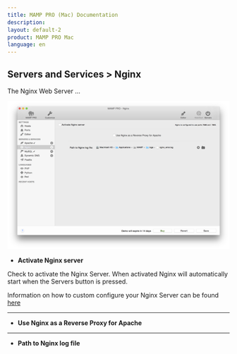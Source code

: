 ```yaml
---
title: MAMP PRO (Mac) Documentation
description: 
layout: default-2
product: MAMP PRO Mac
language: en
---
```


## Servers and Services > Nginx

The Nginx Web Server ...

![MAMP](nginX.png)

*  **Activate Nginx server**  

Check to activate the Nginx Server. When activated Nginx will automatically start when the Servers button is pressed.

Information on how to custom configure your Nginx Server can be found [here](../../Settings/Hosts/Nginx)

---

*  **Use Nginx as a Reverse Proxy for Apache**  

---

*  **Path to Nginx log file**  
